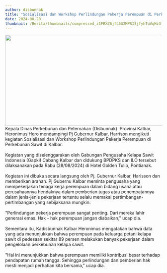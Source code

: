 ```yaml
---
author: disbunnak
title: "Sosialisasi dan Workshop Perlindungan Pekerja Perempuan di Perkebunan Sawit"
date: 2024-08-28
thumbnail: /Berita/thumbnails/compressed_z1FRXZ6jfL5G2MPSISjfyhTuVqHz3fWyZA8OVSrm.jpg
---
```

<p><img src="/images/Gw4reV4q9gztMkuBkgP8.jpeg" width="640" height="294" alt="" /><br />Kepala Dinas Perkebunan dan Peternakan (Disbunnak)&nbsp; Provinsi Kalbar, Heronimus Hero mendampingi Pj Gubernur Kalbar, Harrison mengikuti kegiatan Sosialisasi dan Workshop Perlindungan Pekerja Perempuan di Perkebunan Sawit di Kalbar.<br /><br />Kegiatan yang diselenggarakan oleh Gabungan Pengusaha Kelapa Sawit Indonesia (Gapki) Cabang Kalbar dan didukung BPDPKS dan ILO tersebut dilaksanakan pada Rabu (28/08/2024) di Hotel Golden Tulip, Pontianak.<br /><br />Kegiatan ini dibuka secara langsung oleh Pj. Gubernur Kalbar, Harisson dan memberikan arahan. Pj Gubernu Kalbar meminta pengusaha yang mempekerjakan tenaga kerja perempuan dalam bidang usaha atau perusahaannya hendaknya dalam pemberian tugas atau penempatannya dalam jenis-jenis pekerjaan tertentu selalu memakai pertimbangan-pertimbangan yang sebijaksana mungkin. <br /><br />"Perlindungan pekerja perempuan sangat penting. Dari mereka lahir generasi emas. Hak - hak perempuan jangan diabaikan," ucap dia.<br /><br />Sementara itu, Kadisbunnak Kalbar Heronimus mengatakan bahwa data yang ada menunjukkan bahwa perempuan pada keluarga petani kelapa sawit di pedesaan sekitar 89 persen melakukan banyak pekerjaan dalam pengelolaan perkebunan kelapa sawit. <br /><br />"Hal ini menunjukkan bahwa perempuan memiliki kontribusi besar terhadap pendapatan rumah tangga. Sehingga perlindungan dan pemberian hak mesti menjadi perhatian kita bersama," ucap dia.</p>